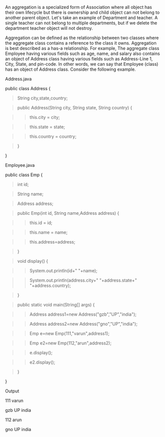 An aggregation is a specialized form of Association where all object has
their own lifecycle but there is ownership and child object can not
belong to another parent object. Let's take an example of Department and
teacher. A single teacher can not belong to multiple departments, but if
we delete the department teacher object will not destroy.

Aggregation can be defined as the relationship between two classes where
the aggregate class contains a reference to the class it owns.
Aggregation is best described as a has-a relationship. For example, The
aggregate class Employee having various fields such as age, name, and
salary also contains an object of Address class having various fields
such as Address-Line 1, City, State, and pin-code. In other words, we
can say that Employee (class) has an object of Address class. Consider
the following example.

Address.java

public class Address {

>String city,state,country;

>public Address(String city, String state, String country) {

>>this.city = city;

>>this.state = state;

>>this.country = country;

>}

}

Employee.java

public class Emp {

>int id;

>String name;

>Address address;

>public Emp(int id, String name,Address address) {

>>this.id = id;

>>this.name = name;

>>this.address=address;

>}

>void display() {

>>System.out.println(id+\" \"+name);

>>System.out.println(address.city+\" \"+address.state+\"
\"+address.country);

>}

>public static void main(String\[\] args) {

>>Address address1=new Address(\"gzb\",\"UP\",\"india\");

>>Address address2=new Address(\"gno\",\"UP\",\"india\");

>>Emp e=new Emp(111,\"varun\",address1);

>>Emp e2=new Emp(112,\"arun\",address2);

>>e.display();

>>e2.display();

>}

}

Output

111 varun

gzb UP india

112 arun

gno UP india